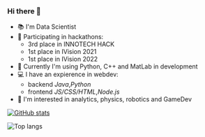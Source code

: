 ### Hi there 👋

- 📚 I'm Data Scientist
- 👾 Participating in hackathons:
  - 3rd place in INNOTECH HACK
  - 1st place in IVision 2021
  - 1st place in IVision 2022
- 🌱 Currently I'm using Python, C++ and MatLab in development
- 💻 I have an expierence in webdev:
  -  backend *Java*,*Python*
  -  frontend *JS/CSS/HTML*,*Node.js*
- 🤖 I'm interested in analytics, physics, robotics and GameDev

[![GitHub stats](https://github-readme-stats.vercel.app/api?username=elladiell&show_icons=true&theme=tokyonight)](https://github.com/elladiell/github-readme-stats)

![Top langs](https://github-readme-stats.vercel.app/api/top-langs/?username=elladiell&hide_border=true&layout=compact&theme=tokyonight)
<!--
**elladiell/elladiell** is a ✨ _special_ ✨ repository because its `README.md` (this file) appears on your GitHub profile.

Here are some ideas to get you started:

- 🔭 I’m currently working on ...
- 🌱 I’m currently learning ...
- 👯 I’m looking to collaborate on ...
- 🤔 I’m looking for help with ...
- 💬 Ask me about ...
- 📫 How to reach me: ...
- 😄 Pronouns: ...
- ⚡ Fun fact: ...
-->

